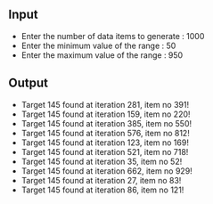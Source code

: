 ## Input 
 - Enter the number of data items to generate : 1000
 - Enter the minimum value of the range : 50
 - Enter the maximum value of the range : 950

## Output
 - Target 145 found at iteration 281, item no 391!
 - Target 145 found at iteration 159, item no 220!
 - Target 145 found at iteration 385, item no 550!
 - Target 145 found at iteration 576, item no 812!
 - Target 145 found at iteration 123, item no 169!
 - Target 145 found at iteration 521, item no 718!
 - Target 145 found at iteration 35, item no 52!
 - Target 145 found at iteration 662, item no 929!
 - Target 145 found at iteration 27, item no 83!
 - Target 145 found at iteration 86, item no 121!


